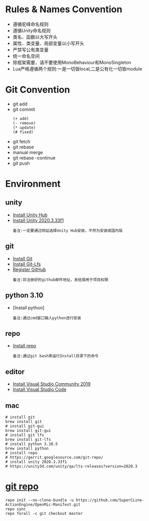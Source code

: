 # Rules & Names Convention
- 遵循驼峰命名规则
- 遵循Unity命名规则
- 类名、函数以大写开头
- 属性、类变量、局部变量以小写开头
- 严禁写公有类变量
- 统一命名空间
- 除框架需要，请不要使用MonoBehaviour和MonoSingleton
- Lua严格遵循两个规则:一是一切皆local,二是公有化一切皆module

# Git Convention
- git add
- git commit
    ```shell
    (+ add)
    (- remove)
    (* update)
    (# fixed)
    ```
- git fetch
- git rebase
- manual merge
- git rebase -continue
- git push


# Environment

## unity

- [Install Unity Hub](https://unity3d.com/get-unity/download)
- [Install Unity 2020.3.33f1](https://unity3d.com/unity/qa/lts-releases?version=2020.3)
  ```
  备注:一定要通过网站选择Unity Hub安装，不然为安装成国内版
  ```

## git
- [Install Git](https://gitforwindows.org/)
- [Install Git-Lfs](https://git-lfs.github.com/)
- [Register GitHub](https://github.com/)
  ```
  备注:将注册好的github邮件地址，发给我用于项目权限
  ```

## python 3.10
- [Install python]
  ```
  备注:通过cmd窗口输入python进行安装
  ```
## repo
- [Install repo](https://gerrit.googlesource.com/git-repo/)
  ```
  备注:通过git bash来运行Install目录下的命令
  ```

## editor
- [Install Visual Studio Community 2019](https://visualstudio.microsoft.com/vs/older-downloads/)
- [Install Visual Studio Code](https://code.visualstudio.com/download)

## mac
```shell
# install git
brew install git
# install git-gui
brew install git-gui
# install git lfs
brew install git-lfs
# install python 3.10.5
brew install python
# install repo
# https://gerrit.googlesource.com/git-repo/
# install unity 2020.3.33f1
# https://unity3d.com/unity/qa/lts-releases?version=2020.3
```

# [git repo](https://gerrit.googlesource.com/git-repo/)
```shell
repo init --no-clone-bundle -u https://github.com/SuperCLine-ActionEngine/OpenMic-Manifest.git
repo sync
repo forall -c git checkout master
```